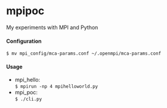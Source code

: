 # mpipoc
My experiments with MPI and Python

#### Configuration
`$ mv mpi_config/mca-params.conf ~/.openmpi/mca-params.conf`

#### Usage
* mpi_hello:  
`$ mpirun -np 4 mpihelloworld.py`
* mpi_poc:  
`$ ./cli.py`
